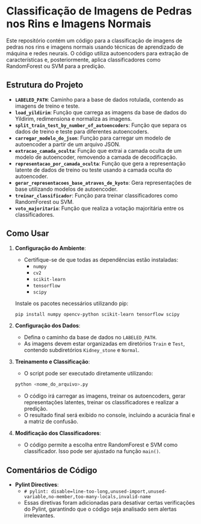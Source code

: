 # Classificação de Imagens de Pedras nos Rins e Imagens Normais

Este repositório contém um código para a classificação de imagens de pedras nos rins e imagens normais usando técnicas de aprendizado de máquina e redes neurais. O código utiliza autoencoders para extração de características e, posteriormente, aplica classificadores como RandomForest ou SVM para a predição.

## Estrutura do Projeto

- **`LABELED_PATH`**: Caminho para a base de dados rotulada, contendo as imagens de treino e teste.
- **`load_yildirim`**: Função que carrega as imagens da base de dados do Yildirim, redimensiona e normaliza as imagens.
- **`split_train_test_by_number_of_autoencoders`**: Função que separa os dados de treino e teste para diferentes autoencoders.
- **`carregar_modelo_do_json`**: Função para carregar um modelo de autoencoder a partir de um arquivo JSON.
- **`extracao_camada_oculta`**: Função que extrai a camada oculta de um modelo de autoencoder, removendo a camada de decodificação.
- **`representacao_por_camada_oculta`**: Função que gera a representação latente de dados de treino ou teste usando a camada oculta do autoencoder.
- **`gerar_representacoes_base_atraves_de_kyoto`**: Gera representações de base utilizando modelos de autoencoder.
- **`treinar_classificador`**: Função para treinar classificadores como RandomForest ou SVM.
- **`voto_majoritario`**: Função que realiza a votação majoritária entre os classificadores.

## Como Usar

1. **Configuração do Ambiente**:
   - Certifique-se de que todas as dependências estão instaladas:
     - `numpy`
     - `cv2`
     - `scikit-learn`
     - `tensorflow`
     - `scipy`
   
   Instale os pacotes necessários utilizando pip:
   ```bash
   pip install numpy opencv-python scikit-learn tensorflow scipy
   ```

2. **Configuração dos Dados**:
   - Defina o caminho da base de dados no `LABELED_PATH`.
   - As imagens devem estar organizadas em diretórios `Train` e `Test`, contendo subdiretórios `Kidney_stone` e `Normal`.

3. **Treinamento e Classificação**:
   - O script pode ser executado diretamente utilizando:
   ```bash
   python <nome_do_arquivo>.py
   ```
   - O código irá carregar as imagens, treinar os autoencoders, gerar representações latentes, treinar os classificadores e realizar a predição.
   - O resultado final será exibido no console, incluindo a acurácia final e a matriz de confusão.

4. **Modificação dos Classificadores**:
   - O código permite a escolha entre RandomForest e SVM como classificador. Isso pode ser ajustado na função `main()`.

## Comentários de Código

- **Pylint Directives**:
  - `# pylint: disable=line-too-long,unused-import,unused-variable,no-member,too-many-locals,invalid-name`
  - Essas diretivas foram adicionadas para desativar certas verificações do Pylint, garantindo que o código seja analisado sem alertas irrelevantes.
